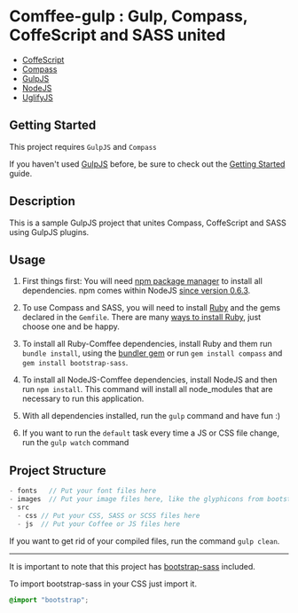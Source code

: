 # Comffee-gulp : Gulp, Compass, CoffeScript and SASS united

- [CoffeScript](https://github.com/jashkenas/coffee-script)
- [Compass](https://github.com/chriseppstein/compass)
- [GulpJS](http://gulpjs.com/)
- [NodeJS](http://nodejs.org/)
- [UglifyJS](https://github.com/mishoo/UglifyJS)

## Getting Started

This project requires `GulpJS` and `Compass`

If you haven't used [GulpJS](http://gulpjs.com/) before, be sure to check out the [Getting Started](https://github.com/gulpjs/gulp/blob/master/docs/getting-started.md#getting-started) guide.

## Description

This is a sample GulpJS project that unites Compass, CoffeScript and SASS using GulpJS plugins.

## Usage

1. First things first: You will need [npm package manager](https://npmjs.org/) to install all dependencies. npm comes within NodeJS [since version 0.6.3](http://blog.nodejs.org/2011/11/25/node-v0-6-3/).

1. To use Compass and SASS, you will need to install [Ruby](http://www.ruby-lang.org/) and the gems declared in the `Gemfile`. There are many [ways to install Ruby](http://www.ruby-lang.org/en/downloads/), just choose one and be happy.

1. To install all Ruby-Comffee dependencies, install Ruby and them run `bundle install`, using the [bundler gem](http://gembundler.com/) or run `gem install compass` and `gem install bootstrap-sass`.

1. To install all NodeJS-Comffee dependencies, install NodeJS and then run `npm install`. This command will install all node_modules that are necessary to run this application.

1. With all dependencies installed, run the `gulp` command and have fun :)

1. If you want to run the `default` task every time a JS or CSS file change, run the `gulp watch` command

## Project Structure

```js
- fonts   // Put your font files here
- images  // Put your image files here, like the glyphicons from bootstrap
- src
  - css // Put your CSS, SASS or SCSS files here
  - js  // Put your Coffee or JS files here
```

If you want to get rid of your compiled files, run the command `gulp clean`.

-------------------------------------

It is important to note that this project has [bootstrap-sass](https://github.com/thomas-mcdonald/bootstrap-sass) included.

To import bootstrap-sass in your CSS just import it.

```css
@import "bootstrap";
```

